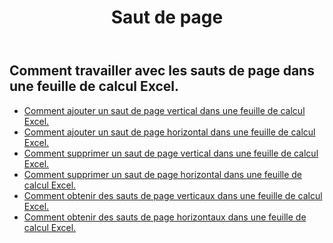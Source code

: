 ﻿---
title: Saut de page
second_title: Aspose.Cells Cloud Documen
type: docs
url: /fr/working-with-pagebreaks/
aliases: [/working-with-pagebreaks/]
keywords: Get, add, delete, and update page break in an Excel worksheet
description: Aspose.Cells Cloud REST API prend en charge l'obtention, l'ajout, la suppression et la mise à jour des sauts de page dans une feuille de calcul Excel. Le SDK prend en charge différents types de langages de développement. Ils incluent Android, C#, Go, Java, NodeJS, Perl, PHP, Python, Ruby et Swift.
weight: 100
kwords: Excel, Office Cloud, REST API, feuille de calcul, PDF, CSV, Json, Markdwon, sauts de page
---
## Comment travailler avec les sauts de page dans une feuille de calcul Excel.

- [Comment ajouter un saut de page vertical dans une feuille de calcul Excel.](/cells/fr/page-breaks/add-vertical-page-break/)
- [Comment ajouter un saut de page horizontal dans une feuille de calcul Excel.](/cells/fr/page-breaks/add-horizontal-page-break/)
- [Comment supprimer un saut de page vertical dans une feuille de calcul Excel.](/cells/fr/page-breaks/delete-vertical-page-break/)
- [Comment supprimer un saut de page horizontal dans une feuille de calcul Excel.](/cells/fr/page-breaks/delete-vertical-page-break/)
- [Comment obtenir des sauts de page verticaux dans une feuille de calcul Excel.](/cells/fr/page-breaks/get-vertical-page-breaks/)
- [Comment obtenir des sauts de page horizontaux dans une feuille de calcul Excel.](/cells/fr/page-breaks/get-vertical-page-breaks/)
